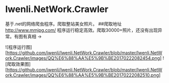 # Iwenli.NetWork.Crawler
基于.net的网络爬虫程序。爬取整站美女照片。
##爬取地址 http://www.mmjpg.com/
程序运行稳定高效。爬取30000+照片，还没有出现异常。有图有真相 ->

![程序运行图][https://github.com/iwenli/Iwenli.NetWork.Crawler/blob/master/Iwenli.NetWork.Crawler/images/QQ%E6%88%AA%E5%9B%BE20170222082454.png]
![爬取效果图][https://github.com/iwenli/Iwenli.NetWork.Crawler/blob/master/Iwenli.NetWork.Crawler/images/QQ%E6%88%AA%E5%9B%BE20170222082510.png]

  [1]: https://github.com/iwenli/Iwenli.NetWork.Crawler
  [1]: https://github.com/iwenli/Iwenli.NetWork.Crawler
